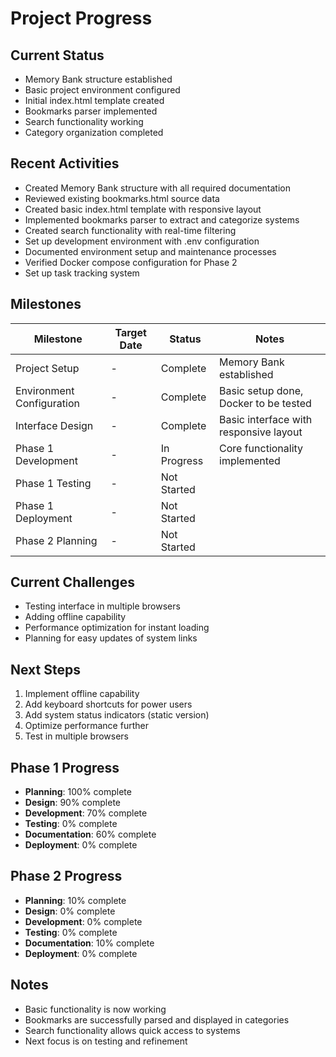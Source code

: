 # Project Progress

## Current Status
- Memory Bank structure established
- Basic project environment configured
- Initial index.html template created
- Bookmarks parser implemented
- Search functionality working
- Category organization completed

## Recent Activities
- Created Memory Bank structure with all required documentation
- Reviewed existing bookmarks.html source data
- Created basic index.html template with responsive layout
- Implemented bookmarks parser to extract and categorize systems
- Created search functionality with real-time filtering
- Set up development environment with .env configuration
- Documented environment setup and maintenance processes
- Verified Docker compose configuration for Phase 2
- Set up task tracking system

## Milestones

| Milestone | Target Date | Status | Notes |
|-----------|-------------|--------|-------|
| Project Setup | - | Complete | Memory Bank established |
| Environment Configuration | - | Complete | Basic setup done, Docker to be tested |
| Interface Design | - | Complete | Basic interface with responsive layout |
| Phase 1 Development | - | In Progress | Core functionality implemented |
| Phase 1 Testing | - | Not Started | |
| Phase 1 Deployment | - | Not Started | |
| Phase 2 Planning | - | Not Started | |

## Current Challenges
- Testing interface in multiple browsers
- Adding offline capability
- Performance optimization for instant loading
- Planning for easy updates of system links

## Next Steps
1. Implement offline capability
2. Add keyboard shortcuts for power users
3. Add system status indicators (static version)
4. Optimize performance further
5. Test in multiple browsers

## Phase 1 Progress
- **Planning**: 100% complete
- **Design**: 90% complete
- **Development**: 70% complete
- **Testing**: 0% complete
- **Documentation**: 60% complete
- **Deployment**: 0% complete

## Phase 2 Progress
- **Planning**: 10% complete
- **Design**: 0% complete
- **Development**: 0% complete
- **Testing**: 0% complete
- **Documentation**: 10% complete
- **Deployment**: 0% complete

## Notes
- Basic functionality is now working
- Bookmarks are successfully parsed and displayed in categories
- Search functionality allows quick access to systems
- Next focus is on testing and refinement
